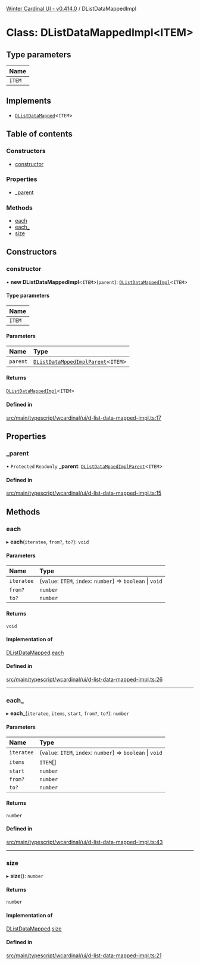 [Winter Cardinal UI - v0.414.0](../index.md) / DListDataMappedImpl

# Class: DListDataMappedImpl\<ITEM\>

## Type parameters

| Name |
| :------ |
| `ITEM` |

## Implements

- [`DListDataMapped`](../interfaces/DListDataMapped.md)\<`ITEM`\>

## Table of contents

### Constructors

- [constructor](DListDataMappedImpl.md#constructor)

### Properties

- [\_parent](DListDataMappedImpl.md#_parent)

### Methods

- [each](DListDataMappedImpl.md#each)
- [each\_](DListDataMappedImpl.md#each_)
- [size](DListDataMappedImpl.md#size)

## Constructors

### constructor

• **new DListDataMappedImpl**\<`ITEM`\>(`parent`): [`DListDataMappedImpl`](DListDataMappedImpl.md)\<`ITEM`\>

#### Type parameters

| Name |
| :------ |
| `ITEM` |

#### Parameters

| Name | Type |
| :------ | :------ |
| `parent` | [`DListDataMppedImplParent`](../interfaces/DListDataMppedImplParent.md)\<`ITEM`\> |

#### Returns

[`DListDataMappedImpl`](DListDataMappedImpl.md)\<`ITEM`\>

#### Defined in

[src/main/typescript/wcardinal/ui/d-list-data-mapped-impl.ts:17](https://github.com/winter-cardinal/winter-cardinal-ui/blob/v0.414.0/src/main/typescript/wcardinal/ui/d-list-data-mapped-impl.ts#L17)

## Properties

### \_parent

• `Protected` `Readonly` **\_parent**: [`DListDataMppedImplParent`](../interfaces/DListDataMppedImplParent.md)\<`ITEM`\>

#### Defined in

[src/main/typescript/wcardinal/ui/d-list-data-mapped-impl.ts:15](https://github.com/winter-cardinal/winter-cardinal-ui/blob/v0.414.0/src/main/typescript/wcardinal/ui/d-list-data-mapped-impl.ts#L15)

## Methods

### each

▸ **each**(`iteratee`, `from?`, `to?`): `void`

#### Parameters

| Name | Type |
| :------ | :------ |
| `iteratee` | (`value`: `ITEM`, `index`: `number`) => `boolean` \| `void` |
| `from?` | `number` |
| `to?` | `number` |

#### Returns

`void`

#### Implementation of

[DListDataMapped](../interfaces/DListDataMapped.md).[each](../interfaces/DListDataMapped.md#each)

#### Defined in

[src/main/typescript/wcardinal/ui/d-list-data-mapped-impl.ts:26](https://github.com/winter-cardinal/winter-cardinal-ui/blob/v0.414.0/src/main/typescript/wcardinal/ui/d-list-data-mapped-impl.ts#L26)

___

### each\_

▸ **each_**(`iteratee`, `items`, `start`, `from?`, `to?`): `number`

#### Parameters

| Name | Type |
| :------ | :------ |
| `iteratee` | (`value`: `ITEM`, `index`: `number`) => `boolean` \| `void` |
| `items` | `ITEM`[] |
| `start` | `number` |
| `from?` | `number` |
| `to?` | `number` |

#### Returns

`number`

#### Defined in

[src/main/typescript/wcardinal/ui/d-list-data-mapped-impl.ts:43](https://github.com/winter-cardinal/winter-cardinal-ui/blob/v0.414.0/src/main/typescript/wcardinal/ui/d-list-data-mapped-impl.ts#L43)

___

### size

▸ **size**(): `number`

#### Returns

`number`

#### Implementation of

[DListDataMapped](../interfaces/DListDataMapped.md).[size](../interfaces/DListDataMapped.md#size)

#### Defined in

[src/main/typescript/wcardinal/ui/d-list-data-mapped-impl.ts:21](https://github.com/winter-cardinal/winter-cardinal-ui/blob/v0.414.0/src/main/typescript/wcardinal/ui/d-list-data-mapped-impl.ts#L21)

